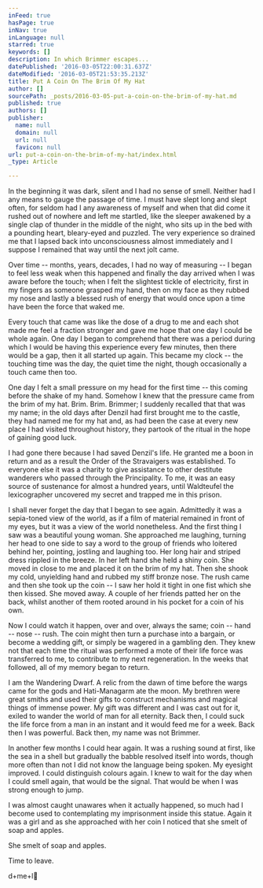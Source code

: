 ```yaml
---
inFeed: true
hasPage: true
inNav: true
inLanguage: null
starred: true
keywords: []
description: In which Brimmer escapes...
datePublished: '2016-03-05T22:00:31.637Z'
dateModified: '2016-03-05T21:53:35.213Z'
title: Put A Coin On The Brim Of My Hat
author: []
sourcePath: _posts/2016-03-05-put-a-coin-on-the-brim-of-my-hat.md
published: true
authors: []
publisher:
  name: null
  domain: null
  url: null
  favicon: null
url: put-a-coin-on-the-brim-of-my-hat/index.html
_type: Article

---
```

In the beginning it was
dark, silent and I had no sense of smell. Neither had I any means to gauge the
passage of time. I must have slept long and slept often, for seldom had I any
awareness of myself and when that did come it rushed out of nowhere and left me
startled, like the sleeper awakened by a single clap of thunder in the middle
of the night, who sits up in the bed with a pounding heart, bleary-eyed and
puzzled. The very experience so drained me that I lapsed back into
unconsciousness almost immediately and I suppose I remained that way until the
next jolt came.

Over time -- months,
years, decades, I had no way of measuring -- I began to feel less weak when this
happened and finally the day arrived when I was aware before the touch; when I
felt the slightest tickle of electricity, first in my fingers as someone
grasped my hand, then on my face as they rubbed my nose and lastly a blessed
rush of energy that would once upon a time have been the force that waked me.

Every touch that came was
like the dose of a drug to me and each shot made me feel a fraction stronger
and gave me hope that one day I could be whole again. One day I began to
comprehend that there was a period during which I would be having this
experience every few minutes, then there would be a gap, then it all started up
again. This became my clock -- the touching time was the day, the quiet time the
night, though occasionally a touch came then too.

One day I felt a small
pressure on my head for the first time -- this coming before the shake of my
hand. Somehow I knew that the pressure came from the brim of my hat. Brim.
Brim. Brimmer; I suddenly recalled that that was my name; in the old days after
Denzil had first brought me to the castle, they had named me for my hat and, as
had been the case at every new place I had visited throughout history, they
partook of the ritual in the hope of gaining good luck.

I had gone there because
I had saved Denzil's life. He granted me a boon in return and as a result the
Order of the Stravaigers was established. To everyone else it was a charity to
give assistance to other destitute wanderers who passed through the
Principality. To me, it was an easy source of sustenance for almost a hundred
years, until Waldteufel the lexicographer uncovered my secret and trapped me in
this prison.

I shall never forget the
day that I began to see again. Admittedly it was a sepia-toned view of the
world, as if a film of material remained in front of my eyes, but it was a view
of the world nonetheless. And the first thing I saw was a beautiful young
woman. She approached me laughing, turning her head to one side to say a word
to the group of friends who loitered behind her, pointing, jostling and
laughing too. Her long hair and striped dress rippled in the breeze. In her
left hand she held a shiny coin. She moved in close to me and placed it on the
brim of my hat. Then she shook my cold, unyielding hand and rubbed my stiff
bronze nose. The rush came and then she took up the coin -- I saw her hold it
tight in one fist which she then kissed. She moved away. A couple of her
friends patted her on the back, whilst another of them rooted around in his
pocket for a coin of his own.

Now I could watch it happen,
over and over, always the same; coin -- hand -- nose -- rush. The coin might then
turn a purchase into a bargain, or become a wedding gift, or simply be wagered
in a gambling den. They knew not that each time the ritual was performed a mote
of their life force was transferred to me, to contribute to my next
regeneration. In the weeks that followed, all of my memory began to return.

I am the Wandering Dwarf.
A relic from the dawn of time before the wargs came for the gods and
Hati-Managarm ate the moon. My brethren were great smiths and used their gifts
to construct mechanisms and magical things of immense power. My gift was
different and I was cast out for it, exiled to wander the world of man for all
eternity. Back then, I could suck the life force from a man in an instant and
it would feed me for a week. Back then I was powerful. Back then, my name was
not Brimmer.

In another few months I
could hear again. It was a rushing sound at first, like the sea in a shell but
gradually the babble resolved itself into words, though more often than not I
did not know the language being spoken. My eyesight improved. I could
distinguish colours again. I knew to wait for the day when I could smell again,
that would be the signal. That would be when I was strong enough to jump.

I was almost caught
unawares when it actually happened, so much had I become used to contemplating
my imprisonment inside this statue. Again it was a girl and as she approached
with her coin I noticed that she smelt of soap and apples.

She smelt of soap and
apples.

Time to leave.

d+me+l